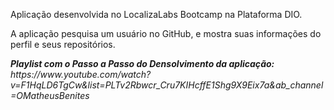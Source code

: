Aplicação desenvolvida no LocalizaLabs Bootcamp na Plataforma DIO.

A aplicação pesquisa um usuário no GitHub, e mostra suas informações do perfil e seus repositórios.

<b>
   <i>
      Playlist com o Passo a Passo do Densolvimento da aplicação: </b>https://www.youtube.com/watch?v=F1HqLD6TgCw&list=PLTv2Rbwcr_Cru7KIHcffE1Shg9X9Eix7a&ab_channel=OMatheusBenites
   </i>